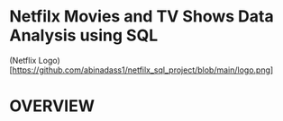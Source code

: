 # Netfilx Movies and TV Shows Data Analysis using SQL

(Netflix Logo)[https://github.com/abinadass1/netfilx_sql_project/blob/main/logo.png]

# OVERVIEW
